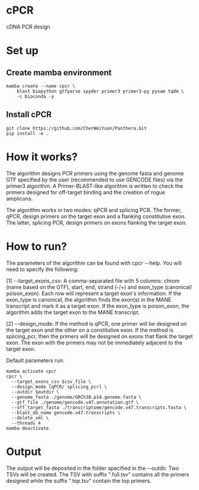 # cPCR
cDNA PCR design

# Set up
## Create mamba environment
```
mamba create --name cpcr \
    blast biopython gtfparse spyder primer3 primer3-py pysam tqdm \
    -c bioconda -y
```

## Install cPCR
```
git clone https://github.com/CherWeiYuan/Panthera.Git
pip install -e .
```

# How it works?
The algorithm designs PCR primers using the genome fasta and genome GTF specified by the user (recommended to use GENCODE files) via the primer3 algorithm.
A Primer-BLAST-like algorithm is written to check the primers designed for off-target binding and the creation of rogue amplicons.

The algorithm works in two modes: qPCR and splicing PCR. The former, qPCR, design primers on the target exon and a flanking constitutive exon. The latter, splicing PCR, design primers on exons flanking the target exon.

# How to run?
The parameters of the algorithm can be found with cpcr --help.
You will need to specify the following:

[1] --target_exons_csv: A comma-separated file with 5 columns: chrom (name based on the GTF), start, end, strand (-/+) and exon_type (canonical/ poison_exon).
Each row will represent a target exon's information.
If the exon_type is canonical, the algorithm finds the exon(s) in the MANE transcript and mark it as a target exon.
If the exon_type is poison_exon, the algorithm adds the target exon to the MANE transcript.

[2] --design_mode: If the method is qPCR, one primer will be designed on the target exon and the other on a constitutive exon.
If the method is splicing_pcr, then the primers will be designed on exons that flank the target exon. The exon with the primers may not be immediately adjacent to the target exon.

Default parameters run:
```
mamba activate cpcr
cpcr \
  --target_exons_csv $csv_file \
  --design_mode [qPCR/ splicing_pcr] \
  --outdir $outdir \
  --genome_fasta ./genome/GRCh38.p14.genome.fasta \
  --gtf_file ./genome/gencode.v47.annotation.gtf \
  --off_target_fasta ./transcriptome/gencode.v47.transcripts.fasta \
  --blast_db_name gencode.v47.transcripts \
  --delete_xml \
  --threads 4
mamba deactivate
```

# Output
The output will be deposited in the folder specified in the --outdir. Two TSVs will be created.
The TSV with suffix ".full.tsv" contains all the primers designed while the suffix ".top.tsv" contain the top primers.

